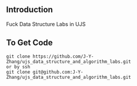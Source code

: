 ## Introduction
Fuck Data Structure Labs in UJS

## To Get Code
```
git clone https://github.com/J-Y-Zhang/ujs_data_structure_and_algorithm_labs.git
or by ssh
git clone git@github.com:J-Y-Zhang/ujs_data_structure_and_algorithm_labs.git
```
